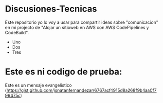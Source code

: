 # Discusiones-Tecnicas
Este repositorio yo lo voy a usar para compartir ideas sobre "comunicacion" en mi projecto de "Alojar un sitioweb en AWS con AWS CodePipelines y CodeBuild".

* Uno
* Dos
* Tres
 # Este es ni codigo de prueba:

 Este es un mensaje evangelistico (https://gist.github.com/jonatanfernandezar/6767acf4915d8a268f9b4aa0f799475c)
